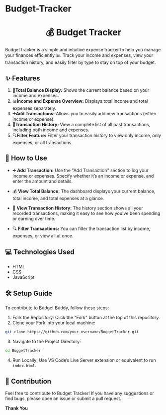   # Budget-Tracker
    
<h1 align = "center">💰 Budget Tracker </h1>
Budget tracker is a simple and intuitive expense tracker to help you manage your finances efficiently 📊. Track your income and expenses, view your transaction history, and easily filter by type to stay on top of your budget.   

## ✨ Features  
1. 💸**Total Balance Display:** Shows the current balance based on your income and expenses.
2. 📊**Income and Expense Overview:** Displays total income and total expenses separately. 
3. ➕**Add Transactions:** Allows you to easily add new transactions (either income or expense).    
4. 📜**Transaction History:** View a complete list of all past transactions, including both income and expenses.                 
5. 🔍**Filter Feature:** Filter your transaction history to view only income, only expenses, or all transactions.                 
     
     
## 🚀 How to Use        
- ➕ **Add Transaction:** Use the "Add Transaction" section to log your income or expenses. Specify whether it’s an income or expense, and enter the amount and details.
  
   
- 💰 **View Total Balance:** The dashboard displays your current balance, total income, and total expenses at a glance.
- 📜 **View Transaction History:** The history section shows all your recorded transactions, making it easy to see how you've been spending or earning over time.
- 🔍 **Filter Transactions:** You can filter the transaction list by income, expenses, or view all at once.

  
## 💻 Technologies Used
- HTML
- CSS
- JavaScript

## 🛠 Setup Guide
To contribute to Budget Buddy, follow these steps:
1. Fork the Repository: Click the "Fork" button at the top of this repository.
2. Clone your Fork into your local machine:
```bash
git clone https://github.com/your-username/BuggetTracker.git
```
3. Navigate to the Project Directory:
```bash
cd BuggetTracker
```
4. Run Locally: Use VS Code’s Live Server extension or equivalent to run `index.html`.
   
## 🤝 Contribution
Feel free to contribute to Budget Tracker! If you have any suggestions or find bugs, please open an issue or submit a pull request.

**Thank You**

